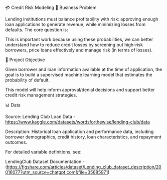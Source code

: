 💳 Credit Risk Modeling
📌 Business Problem

Lending institutions must balance profitability with risk: approving enough loan applications to generate revenue, while minimizing losses from defaults.
The core question is:

This is important work because using these probabilities, we can better understand how to reduce credit losses by screening out high-risk borrowers, price loans effectively and manage risk (in terms of losses).

🎯 Project Objective

Given borrower and loan information available at the time of application, the goal is to build a supervised machine learning model that estimates the probability of default.

This model will help inform approval/denial decisions and support better credit risk management strategies.

📊 Data

Source: Lending Club Loan Data - https://www.kaggle.com/datasets/wordsforthewise/lending-club/data

Description: Historical loan application and performance data, including borrower demographics, credit history, loan characteristics, and repayment outcomes.

For detailed variable definitions, see:

LendingClub Dataset Documentation - (https://figshare.com/articles/dataset/Lending_club_dataset_description/20016077?utm_source=chatgpt.com&file=35685971)
